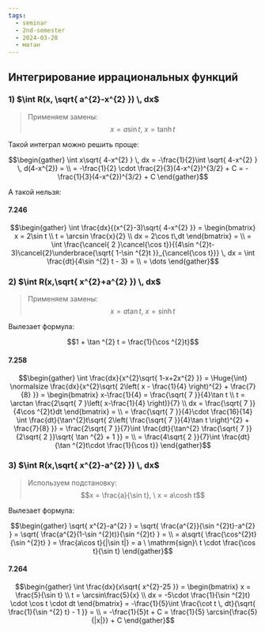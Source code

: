 ```yaml
---
tags:
  - seminar
  - 2nd-semester
  - 2024-03-28
  - матан
---
```


## Интегрирование иррациональных функций

### 1) $\int R(x, \sqrt{ a^{2}-x^{2} }) \, dx$

> Применяем замены:
> $$x = a\sin t, \ x = \tanh t$$

Такой интеграл можно решить проще:

$$\begin{gather}
\int x\sqrt{ 4-x^{2} } \, dx = -\frac{1}{2}\int \sqrt{ 4-x^{2} } \, d(4-x^{2}) = \\
= -\frac{1}{2} \cdot \frac{2}{3}(4-x^{2})^{3/2} + C = -\frac{1}{3}(4-x^{2})^{3/2} + C
\end{gather}$$

А такой нельзя:

#### 7.246

$$\begin{gather}
\int \frac{dx}{(x^{2}-3)\sqrt{ 4-x^{2} }} = \begin{bmatrix}
x = 2\sin t \\
t = \arcsin \frac{x}{2} \\
dx = 2\cos t\,dt
\end{bmatrix} = \\
= \int \frac{\cancel{ 2 }\cancel{\cos t}}{(4\sin ^{2}t-3)\cancel{2}\underbrace{\sqrt{ 1-\sin ^{2}t }}_{\cancel{\cos t}}} \, dx = \int \frac{dt}{4\sin ^{2} t - 3} = \\
= \dots
\end{gather}$$

### 2) $\int R(x,\sqrt{ x^{2}+a^{2} }) \, dx$

> Применяем замены:
> $$x = a\tan t, \ x = \sinh t$$

Вылезает формула:

$$1 + \tan ^{2} t = \frac{1}{\cos ^{2}t}$$

#### 7.258

$$\begin{gather}
\int \frac{dx}{x^{2}\sqrt{ 1-x+2x^{2} }} = \Huge{\int} \normalsize \frac{dx}{x^{2}\sqrt{ 2\left( x - \frac{1}{4} \right)^{2} + \frac{7}{8} }} = \begin{bmatrix}
x-\frac{1}{4} = \frac{\sqrt{ 7 }}{4}\tan t \\
t = \arctan \frac{2\sqrt{ 7 }\left( x-\frac{1}{4} \right)}{7} \\
dx = \frac{\sqrt{ 7 }}{4\cos ^{2}t}dt
\end{bmatrix} = \\
= \frac{\sqrt{ 7 }}{4}\cdot \frac{16}{14} \int  \frac{dt}{\tan^{2}t\sqrt{ 2\left( \frac{\sqrt{ 7 }}{4}\tan t \right)^{2} + \frac{7}{8} }} = \frac{2\sqrt{ 7 }}{7}\int \frac{dt}{\tan^{2} \frac{\sqrt{ 7 }}{2\sqrt{ 2 }}\sqrt{ \tan ^{2} + 1 }} = \\
= \frac{4\sqrt{ 2 }}{7}\int \frac{dt}{\tan ^{2}t\cdot \frac{1}{\cos t}}
\end{gather}$$

### 3) $\int R(x,\sqrt{ x^{2}-a^{2} }) \, dx$

> Используем подстановку:
> $$x = \frac{a}{\sin t}, \ x = a\cosh t$$

Вылезает формула:

$$\begin{gather}
\sqrt{ x^{2}-a^{2} } = \sqrt{ \frac{a^{2}}{\sin ^{2}t}-a^{2} } = \sqrt{ \frac{a^{2}(1-\sin ^{2}t)}{\sin ^{2}t} } = \\
= a\sqrt{ \frac{\cos^{2}t}{\sin ^{2}t} } = \frac{a\cos t}{|\sin t|} = a \ \mathrm{sign}\ t \cdot \frac{\cos t}{\sin t}
\end{gather}$$

#### 7.264

$$\begin{gather}
\int \frac{dx}{x\sqrt{ x^{2}-25 }} = \begin{bmatrix}
x = \frac{5}{\sin t} \\
t = \arcsin\frac{5}{x} \\
dx = -5\cdot \frac{1}{\sin ^{2}t} \cdot \cos t \cdot dt
\end{bmatrix} = -\frac{1}{5}\int \frac{\cot t \, dt}{\sqrt{ \frac{1}{\sin ^{2} t} - 1 }} = \\
= -\frac{1}{5}t + C = \frac{1}{5} \arcsin{\frac{5}{|x|}} + C
\end{gather}$$